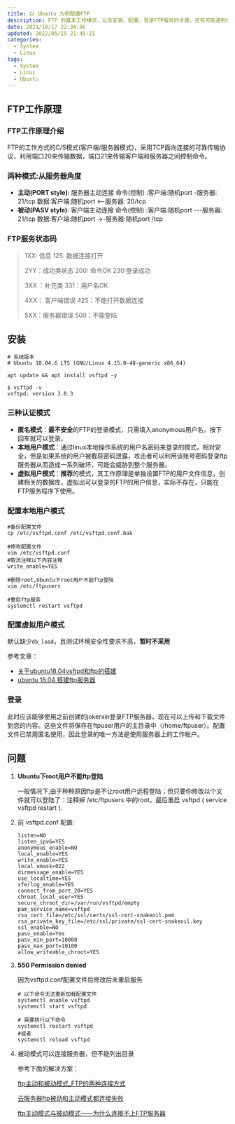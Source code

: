 ```yaml
---
title: 以 Ubuntu 为例配置FTP
description: FTP 的基本工作模式，以及安装、配置、登录FTP服务的步骤，还有可能遇到的问题。
date: 2021/10/17 22:34:56
updated: 2022/05/15 21:45:21
categories:
  - System
  - Linux
tags:
  - System
  - Linux
  - Ubuntu
---
```


## FTP工作原理

### FTP工作原理介绍

FTP的工作方式的C/S模式(客户端/服务器模式)，采用TCP面向连接的可靠传输协议，利用端口20来传输数据，端口21来传输客户端和服务器之间控制命令。

### 两种模式:从服务器角度

-   **主动(PORT style)**: 服务器主动连接
    命令(控制) :客户端:随机port -服务器: 21/tcp
    数据:客户端:随机port <--服务器: 20/tcp
-   **被动(PASV style)**: 客户端主动连接
    命令(控制) :客户端:随机port ---服务器: 21/tcp
    数据:客户端:随机port ->-服务器:随机port /tcp

### FTP服务状态码

>   1XX:  信息                 125:  数据连接打开
>
>   2YY：成功类状态          200:  命令OK          230:登录成功
>
>   3XX ：补充类              331：用户名OK
>
>   4XX： 客户端错误         425：不能打开数据连接
>
>   5XX：服务器错误          500：不能登陆

## 安装

```shell
# 系统版本
# Ubuntu 18.04.6 LTS (GNU/Linux 4.15.0-48-generic x86_64)

apt update && apt install vsftpd -y

$ vsftpd -v
vsftpd: version 3.0.3
```

### 三种认证模式

-   **匿名模式**：**最不安全**的FTP的登录模式，只需填入anonymous用户名，按下回车就可以登录。
-   **本地用户模式**：通过linux本地操作系统的用户名密码来登录的模式，相对安全，但是如果系统的用户被截获密码泄露，攻击者可以利用该账号密码登录ftp服务器从而造成一系列破坏，可能会威胁到整个服务器。
-   **虚拟用户模式**：**推荐**的模式，其工作原理是单独设置FTP的用户文件信息，创建相关的数据库，虚拟出可以登录的FTP的用户信息，实际不存在，只能在FTP服务程序下使用。

### 配置本地用户模式

```shell
#备份配置文件
cp /etc/vsftpd.conf /etc/vsftpd.conf.bak

#修改配置文件
vim /etc/vsftpd.conf
#取消注释以下内容注释
write_enable=YES

#删除root,Ubuntu下root用户不能ftp登陆
vim /etc/ftpusers

#重启ftp服务
systemctl restart vsftpd
```

### 配置虚拟用户模式

默认缺少`db_load`，且测试环境安全性要求不高，**暂时不采用**

参考文章：

-   [关于ubuntu18.04vsftpd和ftp的搭建](https://zhuanlan.zhihu.com/p/367086919)
-   [ubuntu 18.04 搭建ftp服务器](https://blog.csdn.net/kaikai136412162/article/details/94318822)

### 登录

此时应该能够使用之前创建的jokerxin登录FTP服务器，现在可以上传和下载文件到您的内容。这些文件将保存在ftpuser用户的主目录中（/home/ftpuser）。配置文件已禁用匿名使用，因此登录的唯一方法是使用服务器上的工作帐户。

## 问题

1.   **Ubuntu下root用户不能ftp登陆**

     一般情况下,由于种种原因ftp是不让root用户远程登陆；但只要你修改以个文件就可以登陆了：注释掉 /etc/ftpusers 中的root，最后重启 vsftpd ( service vsftpd restart ).

2.   前 vsftpd.conf 配置:

     ```shell
     listen=NO
     listen_ipv6=YES
     anonymous_enable=NO
     local_enable=YES
     write_enable=YES
     local_umask=022
     dirmessage_enable=YES
     use_localtime=YES
     xferlog_enable=YES
     connect_from_port_20=YES
     chroot_local_user=YES
     secure_chroot_dir=/var/run/vsftpd/empty
     pam_service_name=vsftpd
     rsa_cert_file=/etc/ssl/certs/ssl-cert-snakeoil.pem
     rsa_private_key_file=/etc/ssl/private/ssl-cert-snakeoil.key
     ssl_enable=NO
     pasv_enable=Yes
     pasv_min_port=10000
     pasv_max_port=10100
     allow_writeable_chroot=YES
     ```

3.   **550 Permission denied**

     因为vsftpd.conf配置文件后修改后未重启服务

     ```shell
     # 以下命令无法重新加载配置文件
     systemctl enable vsftpd
     systemctl start vsftpd

     # 需要执行以下命令
     systemctl restart vsftpd
     #或者
     systemctl reload vsftpd
     ```

4.   被动模式可以连接服务器，但不能列出目录

     参考下面的解决方案：

     [ftp主动和被动模式_FTP的两种连接方式](https://blog.csdn.net/weixin_39581571/article/details/111221908)

     [云服务器ftp被动和主动模式都连接失败](https://www.modb.pro/db/159559)

     [ftp主动模式与被动模式——为什么连接不上FTP服务器](https://www.php.cn/linux-464387.html)
